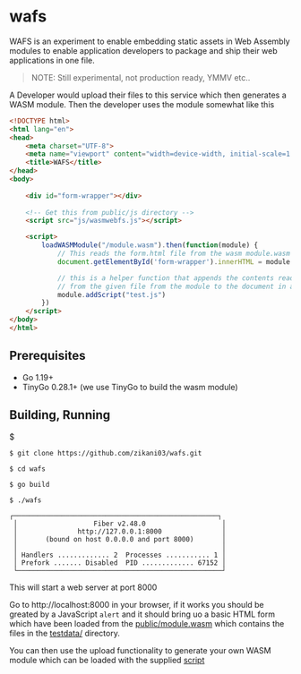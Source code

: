 wafs
====

WAFS is an experiment to enable embedding static assets in Web Assembly modules to enable application developers to package and ship their web applications in one file.

> NOTE: Still experimental, not production ready, YMMV etc..

A Developer would upload their files to this service which then generates a WASM module. Then the developer uses the module somewhat like this

```html
<!DOCTYPE html>
<html lang="en">
<head>
    <meta charset="UTF-8">
    <meta name="viewport" content="width=device-width, initial-scale=1.0">
    <title>WAFS</title>
</head>
<body>
    
    <div id="form-wrapper"></div>
    
    <!-- Get this from public/js directory -->
    <script src="js/wasmwebfs.js"></script>

    <script>
        loadWASMModule("/module.wasm").then(function(module) {
            // This reads the form.html file from the wasm module.wasm as a string
            document.getElementById('form-wrapper').innerHTML = module.readFileAsString("form.html")

            // this is a helper function that appends the contents read 
            // from the given file from the module to the document in a <script /> tag
            module.addScript("test.js")
        })
    </script>
</body>
</html>
```

## Prerequisites

- Go 1.19+
- TinyGo 0.28.1+ (we use TinyGo to build the wasm module)

## Building, Running

$
```
$ git clone https://github.com/zikani03/wafs.git

$ cd wafs

$ go build

$ ./wafs

┌───────────────────────────────────────────────────┐ 
 │                   Fiber v2.48.0                   │ 
 │               http://127.0.0.1:8000               │ 
 │       (bound on host 0.0.0.0 and port 8000)       │ 
 │                                                   │ 
 │ Handlers ............. 2  Processes ........... 1 │ 
 │ Prefork ....... Disabled  PID ............. 67152 │ 
 └───────────────────────────────────────────────────┘ 
```

This will start a web server at port 8000

Go to http://localhost:8000 in your browser, if it works you should be greated by a JavaScript `alert` and it should bring uo a basic HTML form which have been loaded from the [public/module.wasm](public/module.wasm) which contains the files in the [testdata/](testdata/) directory.

You can then use the upload functionality to generate your own WASM module which can be loaded with the supplied [script](public/js/wasmwebfs.js)


